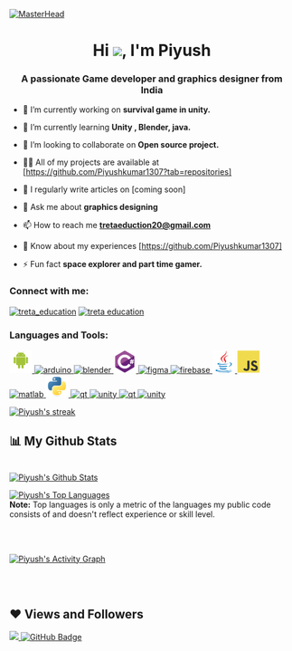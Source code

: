 [![MasterHead](https://firebasestorage.googleapis.com/v0/b/pdfview-india.appspot.com/o/github%20profile%2FHD-wallpaper-3d-brain-metal-arm-modern-technologies-artificial-intelligence-robots-brain-in-hand.jpg?alt=media&token=be16dcdd-7fc8-4e4c-82aa-e72cf2f68078)]()
</a><h1 align="center">Hi <img src="https://raw.githubusercontent.com/MartinHeinz/MartinHeinz/master/wave.gif" width="30px">, I'm Piyush</h1>
<h3 align="center">A passionate Game developer and graphics designer from India</h3>

- 🔭 I’m currently working on **survival game in unity.**

- 🌱 I’m currently learning **Unity , Blender, java.**

- 👯 I’m looking to collaborate on **Open source project.**

- 👨‍💻 All of my projects are available at [https://github.com/Piyushkumar1307?tab=repositories]

- 📝 I regularly write articles on [coming soon]

- 💬 Ask me about **graphics designing**

- 📫 How to reach me **tretaeduction20@gmail.com**

- 📄 Know about my experiences [https://github.com/Piyushkumar1307]

- ⚡ Fun fact **space explorer and part time gamer.**

<h3 align="left">Connect with me:</h3>
<p align="left">

<a href="https://www.instagram.com/iamyour_pusssy_cat/" target="blank"><img align="center" src="https://raw.githubusercontent.com/rahuldkjain/github-profile-readme-generator/master/src/images/icons/Social/instagram.svg" alt="treta_education" height="30" width="40" /></a>
<a href="https://www.youtube.com/channel/UCfWXRT72MvZ3i2UAu9T99ng" target="blank"><img align="center" src="https://raw.githubusercontent.com/rahuldkjain/github-profile-readme-generator/master/src/images/icons/Social/youtube.svg" alt="treta education" height="30" width="40" /></a>
</p>

<h3 align="left">Languages and Tools:</h3>
<p align="left"> <a href="https://developer.android.com" target="_blank"> <img src="https://raw.githubusercontent.com/devicons/devicon/master/icons/android/android-original-wordmark.svg" alt="android" width="40" height="40"/> </a> <a href="https://www.arduino.cc/" target="_blank"> <img src="https://cdn.worldvectorlogo.com/logos/arduino-1.svg" alt="arduino" width="40" height="40"/> </a> <a href="https://www.blender.org/" target="_blank"> <img src="https://download.blender.org/branding/community/blender_community_badge_white.svg" alt="blender" width="40" height="40"/> </a> <a href="https://www.w3schools.com/cs/" target="_blank"> <img src="https://raw.githubusercontent.com/devicons/devicon/master/icons/csharp/csharp-original.svg" alt="csharp" width="40" height="40"/> </a> <a href="https://www.figma.com/" target="_blank"> <img src="https://www.vectorlogo.zone/logos/figma/figma-icon.svg" alt="figma" width="40" height="40"/> </a> <a href="https://firebase.google.com/" target="_blank"> <img src="https://www.vectorlogo.zone/logos/firebase/firebase-icon.svg" alt="firebase" width="40" height="40"/> </a> <a href="https://www.java.com" target="_blank"> <img src="https://raw.githubusercontent.com/devicons/devicon/master/icons/java/java-original.svg" alt="java" width="40" height="40"/> </a> <a href="https://developer.mozilla.org/en-US/docs/Web/JavaScript" target="_blank"> <img src="https://raw.githubusercontent.com/devicons/devicon/master/icons/javascript/javascript-original.svg" alt="javascript" width="40" height="40"/> </a> <a href="https://www.mathworks.com/" target="_blank"> <img src="https://upload.wikimedia.org/wikipedia/commons/2/21/Matlab_Logo.png" alt="matlab" width="40" height="40"/> </a> <a href="https://www.python.org" target="_blank"> <img src="https://raw.githubusercontent.com/devicons/devicon/master/icons/python/python-original.svg" alt="python" width="40" height="40"/> </a> <a href="https://www.qt.io/" target="_blank"> <img src="https://upload.wikimedia.org/wikipedia/commons/0/0b/Qt_logo_2016.svg" alt="qt" width="40" height="40"/> </a> <a href="https://unity.com/" target="_blank"> <img src="https://www.vectorlogo.zone/logos/unity3d/unity3d-icon.svg" alt="unity" width="40" height="40"/> </a>
</a> <a href="https://html.com//" target="_blank"> <img src="https://firebasestorage.googleapis.com/v0/b/pdfview-india.appspot.com/o/github%20profile%2Ficons8-html-5.svg?alt=media&token=35bd77d9-a9df-404b-94c9-7fd07679b4cc" alt="qt" width="40" height="40"/> </a>
<a href="https://www.w3.org/Style/CSS/Overview.en.html" target="_blank"> <img src="https://firebasestorage.googleapis.com/v0/b/pdfview-india.appspot.com/o/github%20profile%2Ficons8-css3.svg?alt=media&token=1e3afa62-7e14-48f7-9c79-83b903e79983" alt="unity" width="40" height="40"/> </a>
</a>
</p>

<p align="left">
    <a href="https://github.com/PiyushKumar1307/github-readme-streak-stats">
        <img title="🔥 Get streak stats for your profile at git.io/streak-stats" alt="Piyush's streak" src="https://github-readme-streak-stats.herokuapp.com/?user=PiyushKumar1307&theme=black-ice&hide_border=true&stroke=0000&background=060A0CD0"/>
    </a>
</p>



## 📊 My Github Stats

  <br/>
    <a href="https://github.com/PiyushKumar1307/github-readme-stats"><img alt="Piyush's Github Stats" src="https://github-readme-stats.vercel.app/api?username=PiyushKumar1307&show_icons=true&count_private=true&theme=react&hide_border=true&bg_color=0D1117" /></a>

<a href="https://github.com/PiyushKumar1307/github-readme-stats"><img alt="Piyush's Top Languages" src="https://github-readme-stats.vercel.app/api/top-langs/?username=PiyushKumar1307&langs_count=8&count_private=true&layout=compact&theme=react&hide_border=true&bg_color=0D1117" /></a>
  <br/>
  <b>Note:</b> Top languages is only a metric of the languages my public code consists of and doesn't reflect experience or skill level.
  
  
<br/>
<br/>

<a href="https://github.com//github-readme-activity-graph"><img alt="Piyush's Activity Graph" src="https://activity-graph.herokuapp.com/graph?username=PiyushKumar1307&bg_color=0D1117&color=5BCDEC&line=5BCDEC&point=FFFFFF&hide_border=true" /></a>

<br/>
<br/>

## ❤ Views and Followers
<a href="https://github.com/Meghna-DAS/github-profile-views-counter">
    <img src="https://komarev.com/ghpvc/?username=PiyushKumar1307">
</a>
<a href="https://github.com/PiyushKumar1307?tab=followers"><img src="https://img.shields.io/github/followers/PiyushKumar1307?label=Followers&style=social" alt="GitHub Badge"></a>
